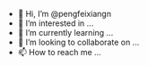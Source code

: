 - 👋 Hi, I’m @pengfeixiangn
- 👀 I’m interested in ...
- 🌱 I’m currently learning ...
- 💞️ I’m looking to collaborate on ...
- 📫 How to reach me ...

<!---
pengfeixiangn/pengfeixiangn is a ✨ special ✨ repository because its `README.md` (this file) appears on your GitHub profile.
You can click the Preview link to take a look at your changes.
--->
